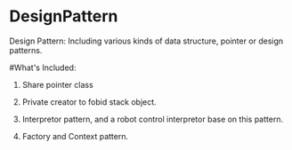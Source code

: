 # DesignPattern  
Design Pattern: Including various kinds of data structure, pointer or design patterns.  
  
  
#What's Included:  
1. Share pointer class  
  
2. Private creator to fobid stack object.  
  
3. Interpretor pattern, and a robot control interpretor base on this pattern.  
  
4. Factory and Context pattern.  
